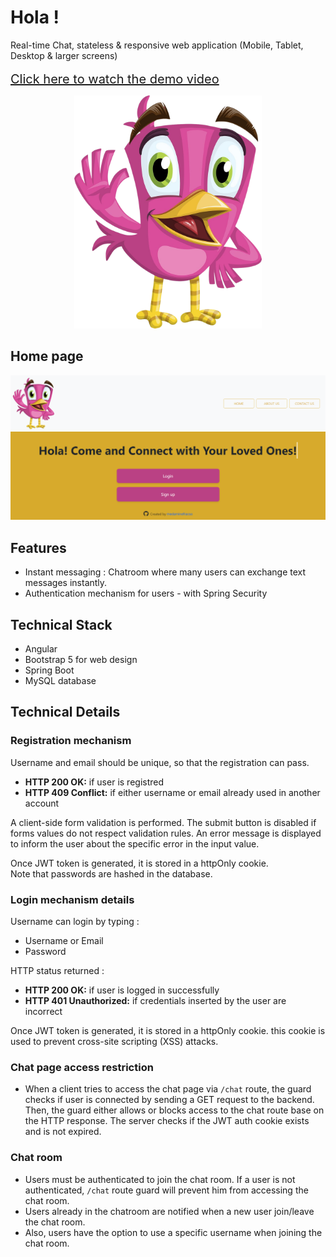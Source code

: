 # Hola !
Real-time Chat, stateless & responsive web application (Mobile, Tablet, Desktop & larger screens) <br/><br/>
<a href="https://www.youtube.com/watch?v=rzfdQcXBQlo" style="font-size : 20px;">
Click here to watch the demo video</a>

<p align="center">
  <img src="./client/src/assets/hola-logo.png" alt="drawing" width="300" style=""/>
</p>

## Home page
<p>
  <img src="./client/src/assets/homepage.png" alt="drawing"  style=""/>
</p>

## Features

* Instant messaging : Chatroom where many users can exchange text messages instantly.
* Authentication mechanism for users - with Spring Security

## Technical Stack

- Angular
- Bootstrap 5 for web design
- Spring Boot
- MySQL database

## Technical Details

### Registration mechanism
Username and email should be unique, so that the registration can pass.
- **HTTP 200 OK:** if user is registred
- **HTTP 409 Conflict:** if either username or email already used in another account <br/>

A client-side form validation is performed. The submit button is
disabled if forms values do not respect validation rules. An error
message is displayed to inform the user about the specific error in the
input value.

Once JWT token is generated, it is stored in a httpOnly cookie. <br/>
Note that passwords are hashed in the database.

### Login mechanism details
Username can login by typing :
- Username or Email
- Password

HTTP status returned :
- **HTTP 200 OK:** if user is logged in successfully
- **HTTP 401 Unauthorized:** if credentials inserted by the user are incorrect <br/>

Once JWT token is generated, it is stored in a httpOnly cookie. this cookie is used
to prevent cross-site scripting (XSS) attacks.

### Chat page access restriction
- When a client tries to access the chat page via ```/chat``` route, the
guard checks if user is connected by sending a GET request to the backend. Then,
the guard either allows or blocks access to the chat route base on the
HTTP response.
The server checks if the JWT auth cookie exists and is not expired.

### Chat room
- Users must be authenticated to join the chat room. If a user is not authenticated,
```/chat``` route guard will prevent him from accessing the chat room.
- Users already in the chatroom are notified when a new user join/leave the chat room.
- Also, users have the option to use a specific username when joining the chat room.
